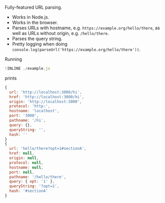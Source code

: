 Fully-featured URL parsing.
- Works in Node.js.
- Works in the browser.
- Parses URLs with hostname, e.g. `https://example.org/hello/there`, as well as URLs without origin, e.g. `/hello/there`.
- Parses the query string.
- Pretty logging when doing `console.log(parseUrl('https://example.org/hello/there'))`.

Running

~~~js
!INLINE ./example.js
~~~

prints

~~~js
{
  url: 'http://localhost:3000/hi',
  href: 'http://localhost:3000/hi',
  origin: 'http://localhost:3000',
  protocol: 'http:',
  hostname: 'localhost',
  port: '3000',
  pathname: '/hi',
  query: {},
  queryString: '',
  hash: ''
}
{
  url: 'hello/there?opt=1#sectionA',
  href: null,
  origin: null,
  protocol: null,
  hostname: null,
  port: null,
  pathname: '/hello/there',
  query: { opt: '1' },
  queryString: '?opt=1',
  hash: '#sectionA'
}
~~~
